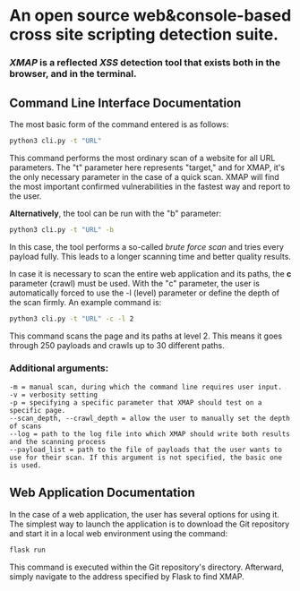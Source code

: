 # An open source web&console-based cross site scripting detection suite.
### *XMAP* is a reflected *XSS* detection tool that exists both in the browser, and in the terminal. 
## Command Line Interface Documentation

The most basic form of the command entered is as follows:
```bash
python3 cli.py -t "URL"
```
This command performs the most ordinary scan of a website for all URL parameters. The "t" parameter here represents "target," and for XMAP, it's the only necessary parameter in the case of a quick scan. XMAP will find the most important confirmed vulnerabilities in the fastest way and report to the user.

**Alternatively**, the tool can be run with the "b" parameter:

```bash
python3 cli.py -t "URL" -b
```
In this case, the tool performs a so-called *brute force scan* and tries every payload fully. This leads to a longer scanning time and better quality results.

In case it is necessary to scan the entire web application and its paths, the **c** parameter (crawl) must be used. With the "c" parameter, the user is automatically forced to use the -l (level) parameter or define the depth of the scan firmly. An example command is:
```bash
python3 cli.py -t "URL" -c -l 2
```

This command scans the page and its paths at level 2. This means it goes through 250 payloads and crawls up to 30 different paths.
### Additional arguments:
    -m = manual scan, during which the command line requires user input.
    -v = verbosity setting
    -p = specifying a specific parameter that XMAP should test on a specific page.
    --scan_depth, --crawl_depth = allow the user to manually set the depth of scans
    --log = path to the log file into which XMAP should write both results and the scanning process
    --payload_list = path to the file of payloads that the user wants to use for their scan. If this argument is not specified, the basic one is used.
    
## Web Application Documentation
In the case of a web application, the user has several options for using it. The simplest way to launch the application is to download the Git repository and start it in a local web environment using the command:
```bash
flask run
```
This command is executed within the Git repository's directory. Afterward, simply navigate to the address specified by Flask to find XMAP.









